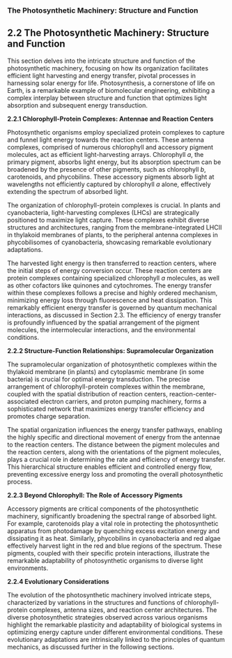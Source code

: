 ### The Photosynthetic Machinery: Structure and Function

## 2.2 The Photosynthetic Machinery: Structure and Function

This section delves into the intricate structure and function of the photosynthetic machinery, focusing on how its organization facilitates efficient light harvesting and energy transfer, pivotal processes in harnessing solar energy for life.  Photosynthesis, a cornerstone of life on Earth, is a remarkable example of biomolecular engineering, exhibiting a complex interplay between structure and function that optimizes light absorption and subsequent energy transduction.

**2.2.1 Chlorophyll-Protein Complexes: Antennae and Reaction Centers**

Photosynthetic organisms employ specialized protein complexes to capture and funnel light energy towards the reaction centers. These antenna complexes, comprised of numerous chlorophyll and accessory pigment molecules, act as efficient light-harvesting arrays. Chlorophyll <i>a</i>, the primary pigment, absorbs light energy, but its absorption spectrum can be broadened by the presence of other pigments, such as chlorophyll <i>b</i>, carotenoids, and phycobilins.  These accessory pigments absorb light at wavelengths not efficiently captured by chlorophyll <i>a</i> alone, effectively extending the spectrum of absorbed light.

The organization of chlorophyll-protein complexes is crucial. In plants and cyanobacteria, light-harvesting complexes (LHCs) are strategically positioned to maximize light capture. These complexes exhibit diverse structures and architectures, ranging from the membrane-integrated LHCII in thylakoid membranes of plants, to the peripheral antenna complexes in phycobilisomes of cyanobacteria, showcasing remarkable evolutionary adaptations.

The harvested light energy is then transferred to reaction centers, where the initial steps of energy conversion occur.  These reaction centers are protein complexes containing specialized chlorophyll <i>a</i> molecules, as well as other cofactors like quinones and cytochromes. The energy transfer within these complexes follows a precise and highly ordered mechanism, minimizing energy loss through fluorescence and heat dissipation.  This remarkably efficient energy transfer is governed by quantum mechanical interactions, as discussed in Section 2.3.  The efficiency of energy transfer is profoundly influenced by the spatial arrangement of the pigment molecules, the intermolecular interactions, and the environmental conditions.

**2.2.2 Structure-Function Relationships: Supramolecular Organization**

The supramolecular organization of photosynthetic complexes within the thylakoid membrane (in plants) and cytoplasmic membrane (in some bacteria) is crucial for optimal energy transduction.  The precise arrangement of chlorophyll-protein complexes within the membrane, coupled with the spatial distribution of reaction centers, reaction-center-associated electron carriers, and proton pumping machinery, forms a sophisticated network that maximizes energy transfer efficiency and promotes charge separation.

The spatial organization influences the energy transfer pathways, enabling the highly specific and directional movement of energy from the antennae to the reaction centers.  The distance between the pigment molecules and the reaction centers, along with the orientations of the pigment molecules, plays a crucial role in determining the rate and efficiency of energy transfer.  This hierarchical structure enables efficient and controlled energy flow, preventing excessive energy loss and promoting the overall photosynthetic process.

**2.2.3  Beyond Chlorophyll: The Role of Accessory Pigments**

Accessory pigments are critical components of the photosynthetic machinery, significantly broadening the spectral range of absorbed light.  For example, carotenoids play a vital role in protecting the photosynthetic apparatus from photodamage by quenching excess excitation energy and dissipating it as heat.  Similarly, phycobilins in cyanobacteria and red algae effectively harvest light in the red and blue regions of the spectrum. These pigments, coupled with their specific protein interactions, illustrate the remarkable adaptability of photosynthetic organisms to diverse light environments.

**2.2.4  Evolutionary Considerations**

The evolution of the photosynthetic machinery involved intricate steps, characterized by variations in the structures and functions of chlorophyll-protein complexes, antenna sizes, and reaction center architectures.  The diverse photosynthetic strategies observed across various organisms highlight the remarkable plasticity and adaptability of biological systems in optimizing energy capture under different environmental conditions.  These evolutionary adaptations are intrinsically linked to the principles of quantum mechanics, as discussed further in the following sections.